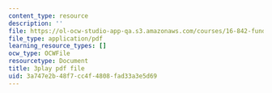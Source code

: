 ```yaml
---
content_type: resource
description: ''
file: https://ol-ocw-studio-app-qa.s3.amazonaws.com/courses/16-842-fundamentals-of-systems-engineering-fall-2015/3a747e2b48f7cc4f4808fad33a3e5d69_b0VqqwHLqcI.pdf
file_type: application/pdf
learning_resource_types: []
ocw_type: OCWFile
resourcetype: Document
title: 3play pdf file
uid: 3a747e2b-48f7-cc4f-4808-fad33a3e5d69
---
```

